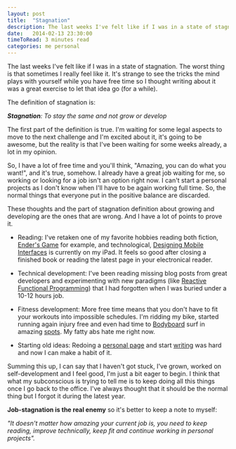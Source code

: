 ```yaml
---
layout: post
title:  "Stagnation"
description: The last weeks I've felt like if I was in a state of stagnation. The worst thing is that sometimes I really feel like it. It's strange to see the tricks the mind plays with yourself so I thought writing about it was a great exercise to let that idea go (for a while).
date:   2014-02-13 23:30:00
timeToRead: 3 minutes read
categories: me personal
---
```


The last weeks I've felt like if I was in a state of stagnation. The worst thing is that sometimes I really feel like it. It's strange to see the tricks the mind plays with yourself while you have free time so I thought writing about it was a great exercise to let that idea go (for a while).

The definition of stagnation is:

_**Stagnation**: To stay the same and not grow or develop_

The first part of the definition is true. I'm waiting for some legal aspects to move to the next challenge and I'm excited about it, it's going to be awesome, but the reality is that I've been waiting for some weeks already, a lot in my opinion. 

So, I have a lot of free time and you'll think, "Amazing, you can do what you want!", and it's true, somehow. I already have a great job waiting for me, so working or looking for a job isn't an option right now. I can't start a personal projects as I don't know when I'll have to be again working full time. So, the normal things that everyone put in the positive balance are discarded. 

These thoughts and the part of stagnation definition about growing and developing are the ones that are wrong. And I have a lot of points to prove it. 

- Reading: I've retaken one of my favorite hobbies reading both fiction, [Ender's Game](http://www.amazon.com/Enders-Game-The-Ender-Quintet-ebook/dp/B003G4W49C/ref=sr_1_1?s=digital-text&ie=UTF8&qid=1392337054&sr=1-1&keywords=enders+game) for example, and technological, [Designing Mobile Interfaces](http://www.amazon.com/Designing-Mobile-Interfaces-Steven-Hoober-ebook/dp/B00630NWGK/ref=sr_1_6?s=digital-text&ie=UTF8&qid=1392336956&sr=1-6&keywords=Designing+Interfaces) is currently on my iPad. It feels so good after closing a finished book or reading the latest page in your electronical reader. 

- Technical development: I've been reading missing blog posts from great developers and experimenting with new paradigms (like [Reactive Functional Programming](https://leanpub.com/iosfrp)) that I had forgotten when I was buried under a 10-12 hours job. 

- Fitness development: More free time means that you don't have to fit your workouts into impossible schedules. I'm ridding my bike, started running again injury free and even had time to [Bodyboard](http://en.wikipedia.org/wiki/Bodyboard) surf in amazing [spots](http://instagram.com/p/kFRpBOyiV8/). My fatty abs hate me right now.

- Starting old ideas: Redoing a [personal page](http://edsancha.com) and start [writing](http://edsancha.com/blog) was hard and now I can make a habit of it.

Summing this up, I can say that I haven't got stuck, I've grown, worked on self-development and I feel good, I'm just a bit eager to begin. I think that what my subconscious is trying to tell me is to keep doing all this things once I go back to the office. I've always thought that it should be the normal thing but I forgot it during the latest year. 

**Job-stagnation is the real enemy** so it's better to keep a note to myself: 

_"It doesn't matter how amazing your current job is, you need to keep reading, improve technically, keep fit and continue working in personal projects"._
